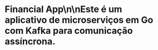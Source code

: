 # Financial App\n\nEste é um aplicativo de microserviços em Go com Kafka para comunicação assíncrona.
